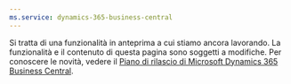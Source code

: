 ```yaml
---
ms.service: dynamics-365-business-central
---
```

Si tratta di una funzionalità in anteprima a cui stiamo ancora lavorando. La funzionalità e il contenuto di questa pagina sono soggetti a modifiche. Per conoscere le novità, vedere il [Piano di rilascio di Microsoft Dynamics 365 Business Central](/dynamics365/release-plans/).